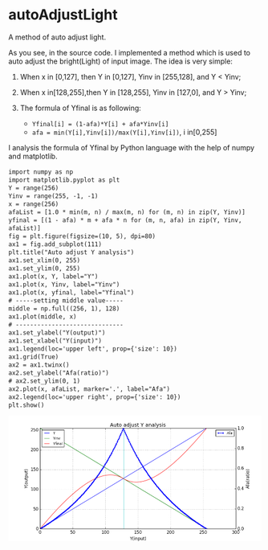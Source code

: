 # autoAdjustLight

A method of auto adjust light.

As you see, in the source code. I implemented a method which is used to auto adjust the bright(Light) of input image. The idea is very simple:

1. When x in [0,127], then Y in [0,127], Yinv in [255,128], and Y < Yinv; 
2. When x in[128,255],then Y in [128,255], Yinv in [127,0], and Y > Yinv;
3. The formula of Yfinal is as following:

    * `Yfinal[i] = (1-afa)*Y[i] + afa*Yinv[i]`
    * `afa = min(Y[i],Yinv[i])/max(Y[i],Yinv[i])`, i in[0,255]

I analysis the formula of Yfinal by Python language with the help of numpy and matplotlib. 


    import numpy as np
    import matplotlib.pyplot as plt
    Y = range(256)
    Yinv = range(255, -1, -1)
    x = range(256)
    afaList = [1.0 * min(m, n) / max(m, n) for (m, n) in zip(Y, Yinv)]
    yfinal = [(1 - afa) * m + afa * n for (m, n, afa) in zip(Y, Yinv, afaList)]
    fig = plt.figure(figsize=(10, 5), dpi=80)
    ax1 = fig.add_subplot(111)
    plt.title("Auto adjust Y analysis")
    ax1.set_xlim(0, 255)
    ax1.set_ylim(0, 255)
    ax1.plot(x, Y, label="Y")
    ax1.plot(x, Yinv, label="Yinv")
    ax1.plot(x, yfinal, label="Yfinal")
    # -----setting middle value-----
    middle = np.full((256, 1), 128)
    ax1.plot(middle, x)
    # ------------------------------
    ax1.set_ylabel("Y(output)")
    ax1.set_xlabel("Y(input)")
    ax1.legend(loc='upper left', prop={'size': 10})
    ax1.grid(True)
    ax2 = ax1.twinx()
    ax2.set_ylabel("Afa(ratio)")
    # ax2.set_ylim(0, 1)
    ax2.plot(x, afaList, marker='.', label="Afa")
    ax2.legend(loc='upper right', prop={'size': 10})
    plt.show()


![AutoAdjustY](./AutoAdjustY.png)
